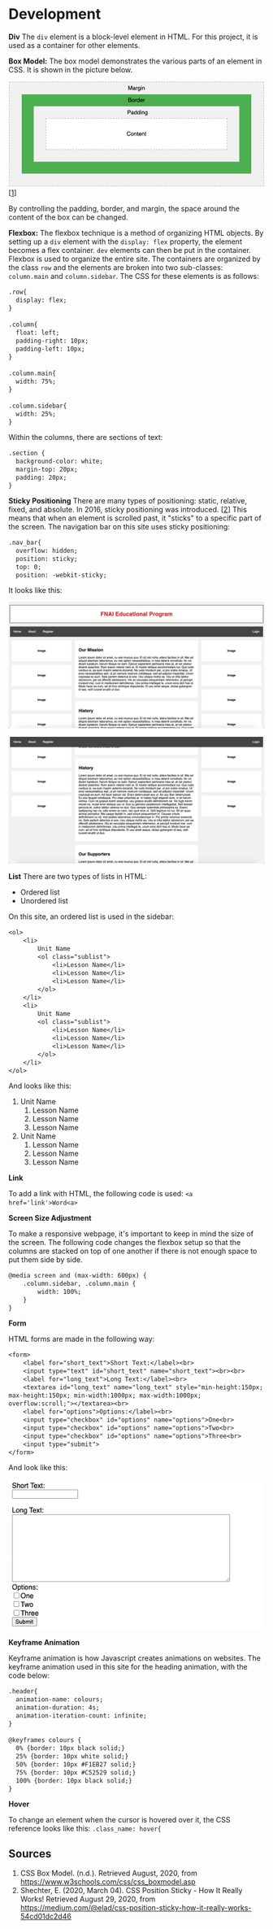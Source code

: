 Development
=
**Div**
The `div` element is a block-level element in HTML. For this project, it is used as a container for other elements.

**Box Model:**
The box model demonstrates the various parts of an element in CSS. It is shown in the picture below.

![boxmodel](images/IAboxmodel.png)
[[1](#Sources)]

By controlling the padding, border, and margin, the space around the content of the box can be changed.

**Flexbox:**
The flexbox technique is a method of organizing HTML objects. By setting up a `div` element with the `display: flex` property, the element becomes a flex container. `dev` elements can then be put in the container. Flexbox is used to organize the entire site. The containers are organized by the class `row` and the elements are broken into two sub-classes: `column.main` and `column.sidebar`. The CSS for these elements is as follows:

```.CSS
.row{
  display: flex;
}

.column{
  float: left;
  padding-right: 10px;
  padding-left: 10px;
}

.column.main{
  width: 75%;
}

.column.sidebar{
  width: 25%;
}
```

Within the columns, there are sections of text:
```.CSS
.section {
  background-color: white;
  margin-top: 20px;
  padding: 20px;
}
```

**Sticky Positioning**
There are many types of positioning: static, relative, fixed, and absolute. In 2016, sticky positioning was introduced. [[2](#Sources)] This means that when an element is scrolled past, it "sticks" to a specific part of the screen. The navigation bar on this site uses sticky positioning:

```.CSS
.nav_bar{
  overflow: hidden;
  position: sticky;
  top: 0;
  position: -webkit-sticky;
```

It looks like this:

![sticky1](images/IAsticky1.png)

![sticky2](images/IAsticky2.png)


**List**
There are two types of lists in HTML:
* Ordered list
* Unordered list

On this site, an ordered list is used in the sidebar:
```.HTML
<ol>
    <li>
        Unit Name
        <ol class="sublist">
            <li>Lesson Name</li>
            <li>Lesson Name</li>
            <li>Lesson Name</li>
        </ol>
    </li>
    <li>
        Unit Name
        <ol class="sublist">
            <li>Lesson Name</li>
            <li>Lesson Name</li>
            <li>Lesson Name</li>
        </ol>
    </li>
</ol>
```
And looks like this:

<ol>
    <li>
        Unit Name
        <ol class="sublist">
            <li>Lesson Name</li>
            <li>Lesson Name</li>
            <li>Lesson Name</li>
        </ol>
    </li>
    <li>
        Unit Name
        <ol class="sublist">
            <li>Lesson Name</li>
            <li>Lesson Name</li>
            <li>Lesson Name</li>
        </ol>
    </li>
</ol>


**Link**

To add a link with HTML, the following code is used: `<a href='link'>Word<a>`

**Screen Size Adjustment**

To make a responsive webpage, it's important to keep in mind the size of the screen. The following code changes the flexbox setup so that the columns are stacked on top of one another if there is not enough space to put them side by side.

```.CSS
@media screen and (max-width: 600px) {
    .column.sidebar, .column.main {
        width: 100%;
    }
}
```

**Form**

HTML forms are made in the following way:

```.HTML
<form>
    <label for="short_text">Short Text:</label><br>
    <input type="text" id="short_text" name="short_text"><br><br>
    <label for="long_text">Long Text:</label><br>
    <textarea id="long_text" name="long_text" style="min-height:150px; max-height:150px; min-width:1000px; max-width:1000px; overflow:scroll;"></textarea><br>
    <label for="options">Options:</label><br>
    <input type="checkbox" id="options" name="options">One<br>
    <input type="checkbox" id="options" name="options">Two<br>
    <input type="checkbox" id="options" name="options">Three<br>
    <input type="submit">
</form>
```

And look like this:

![form](images/IAform.png)

**Keyframe Animation**

Keyframe animation is how Javascript creates animations on websites. The keyframe animation used in this site for the heading animation, with the code below:

```.CSS
.header{
  animation-name: colours;
  animation-duration: 4s;
  animation-iteration-count: infinite;
}

@keyframes colours {
  0% {border: 10px black solid;}
  25% {border: 10px white solid;}
  50% {border: 10px #F1EB27 solid;}
  75% {border: 10px #C52529 solid;}
  100% {border: 10px black solid;}
}
```

**Hover**

To change an element when the cursor is hovered over it, the CSS reference looks like this: `.class_name: hover{`

Sources
-
1. CSS Box Model. (n.d.). Retrieved August, 2020, from https://www.w3schools.com/css/css_boxmodel.asp
2. Shechter, E. (2020, March 04). CSS Position Sticky - How It Really Works! Retrieved August 29, 2020, from https://medium.com/@elad/css-position-sticky-how-it-really-works-54cd01dc2d46 
